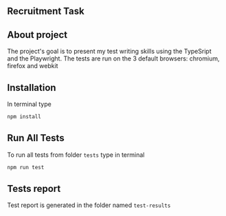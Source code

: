 ## Recruitment Task

## About project
The project's goal is to present my test writing skills using the TypeSript and the Playwright. The tests are run on the 3 default browsers: chromium, firefox and webkit

## Installation

In terminal type

```bash
npm install
```

## Run All Tests

To run all tests from folder `tests` type in terminal

```bash
npm run test
```

## Tests report
Test report is generated in the folder named `test-results`